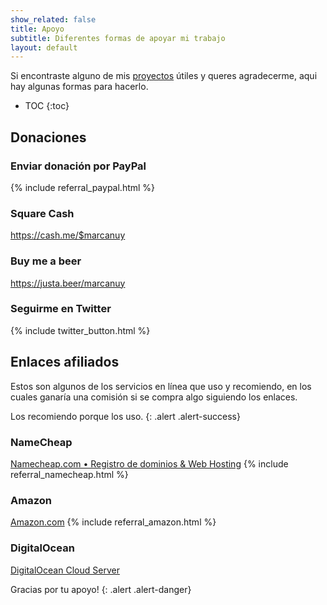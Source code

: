 ```yaml
---
show_related: false
title: Apoyo
subtitle: Diferentes formas de apoyar mi trabajo
layout: default
---
```


Si encontraste alguno de mis [proyectos](/es/proyectos) útiles y queres
agradecerme, aqui hay algunas formas para hacerlo.

* TOC
{:toc}

## Donaciones

### Enviar donación por PayPal

{% include referral_paypal.html %}

### Square Cash

<https://cash.me/$marcanuy>

### Buy me a beer

<https://justa.beer/marcanuy>

### Seguirme en Twitter

{% include twitter_button.html %}

## Enlaces afiliados

Estos son algunos de los servicios en línea que uso y recomiendo, en los 
cuales ganaría una comisión si se compra algo siguiendo los enlaces.

Los recomiendo porque los uso.
{: .alert .alert-success}

### NameCheap

[Namecheap.com • Registro de dominios & Web Hosting](https://www.namecheap.com/?aff=35306) 
{% include referral_namecheap.html %}

### Amazon

[Amazon.com](https://www.amazon.com/?_encoding=UTF8&tag=mecluy-20) 
{% include referral_amazon.html %}

### DigitalOcean

[DigitalOcean Cloud Server](https://www.digitalocean.com/?refcode=b54bbc9a3125)

Gracias por tu apoyo!
{: .alert .alert-danger}
